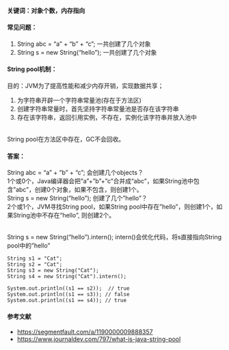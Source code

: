 
#### 关键词：对象个数，内存指向

#### 常见问题：
1. String abc = “a” + “b” + “c”; 一共创建了几个对象
2. String s = new String(“hello”); 一共创建了几个对象

#### String pool机制：
目的：JVM为了提高性能和减少内存开销，实现数据共享；

1. 为字符串开辟一个字符串常量池(存在于方法区)
2. 创建字符串常量时，首先坚持字符串常量池是否存在该字符串
3. 存在该字符串，返回引用实例，不存在，实例化该字符串并放入池中   

<br />
String pool在方法区中存在，GC不会回收。

#### 答案：
String abc = “a” + “b” + “c”;
会创建几个objects？
<br />
1个或0个，Java编译器会把”a”+”b”+”c”合并成“abc”，如果String池中包含”abc”，创建0个对象，如果不包含，则创建1个。
<br />
String s = new String(“hello”);
创建了几个”hello”？
<br />
2个或1个，JVM寻找String pool，如果String pool中存在”hello”，则创建1个，如果String池中不存在“hello”, 则创建2个。

<br />
String s = new String(“hello”).intern();
intern()会优化代码，将s直接指向String pool中的”hello”

```
String s1 = "Cat";		
String s2 = "Cat";		
String s3 = new String("Cat");		
String s4 = new String("Cat").intern();
		
System.out.println((s1 == s2));  // true
System.out.println((s1 == s3)); // false
System.out.println((s1 == s4)); // true
```

#### 参考文献
- https://segmentfault.com/a/1190000009888357
- https://www.journaldev.com/797/what-is-java-string-pool
